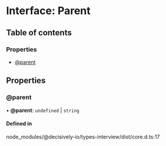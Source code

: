 # Interface: Parent

## Table of contents

### Properties

- [@parent](../wiki/Parent#@parent)

## Properties

### @parent

• **@parent**: `undefined` \| `string`

#### Defined in

node_modules/@decisively-io/types-interview/dist/core.d.ts:17

